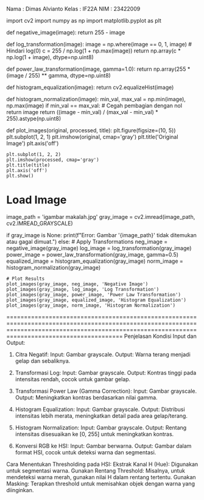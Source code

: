 Nama : Dimas Alvianto
Kelas : IF22A
NIM : 23422009


import cv2
import numpy as np
import matplotlib.pyplot as plt

def negative_image(image):
    return 255 - image

def log_transformation(image):
    image = np.where(image == 0, 1, image)  # Hindari log(0)
    c = 255 / np.log(1 + np.max(image))
    return np.array(c * np.log(1 + image), dtype=np.uint8)

def power_law_transformation(image, gamma=1.0):
    return np.array(255 * (image / 255) ** gamma, dtype=np.uint8)

def histogram_equalization(image):
    return cv2.equalizeHist(image)

def histogram_normalization(image):
    min_val, max_val = np.min(image), np.max(image)
    if min_val == max_val:  # Cegah pembagian dengan nol
        return image
    return ((image - min_val) / (max_val - min_val) * 255).astype(np.uint8)

def plot_images(original, processed, title):
    plt.figure(figsize=(10, 5))
    plt.subplot(1, 2, 1)
    plt.imshow(original, cmap='gray')
    plt.title('Original Image')
    plt.axis('off')
    
    plt.subplot(1, 2, 2)
    plt.imshow(processed, cmap='gray')
    plt.title(title)
    plt.axis('off')
    plt.show()

# Load Image
image_path = 'igambar makalah.jpg'
gray_image = cv2.imread(image_path, cv2.IMREAD_GRAYSCALE)

if gray_image is None:
    print(f"Error: Gambar '{image_path}' tidak ditemukan atau gagal dimuat.")
else:
    # Apply Transformations
    neg_image = negative_image(gray_image)
    log_image = log_transformation(gray_image)
    power_image = power_law_transformation(gray_image, gamma=0.5)
    equalized_image = histogram_equalization(gray_image)
    norm_image = histogram_normalization(gray_image)

    # Plot Results
    plot_images(gray_image, neg_image, 'Negative Image')
    plot_images(gray_image, log_image, 'Log Transformation')
    plot_images(gray_image, power_image, 'Power Law Transformation')
    plot_images(gray_image, equalized_image, 'Histogram Equalization')
    plot_images(gray_image, norm_image, 'Histogram Normalization')

===================================================================================================================================================================================================
Penjelasan Kondisi Input dan Output:

1. Citra Negatif:
Input: Gambar grayscale.
Output: Warna terang menjadi gelap dan sebaliknya.

2. Transformasi Log:
Input: Gambar grayscale.
Output: Kontras tinggi pada intensitas rendah, cocok untuk gambar gelap.

3. Transformasi Power Law (Gamma Correction):
Input: Gambar grayscale.
Output: Meningkatkan kontras berdasarkan nilai gamma.

4. Histogram Equalization:
Input: Gambar grayscale.
Output: Distribusi intensitas lebih merata, meningkatkan detail pada area gelap/terang.

5. Histogram Normalization:
Input: Gambar grayscale.
Output: Rentang intensitas disesuaikan ke [0, 255] untuk meningkatkan kontras.

6. Konversi RGB ke HSI:
Input: Gambar berwarna.
Output: Gambar dalam format HSI, cocok untuk deteksi warna dan segmentasi.

Cara Menentukan Thresholding pada HSI:
Ekstrak Kanal H (Hue): Digunakan untuk segmentasi warna.
Gunakan Rentang Threshold: Misalnya, untuk mendeteksi warna merah, gunakan nilai H dalam rentang tertentu.
Gunakan Masking: Terapkan threshold untuk memisahkan objek dengan warna yang diinginkan.
